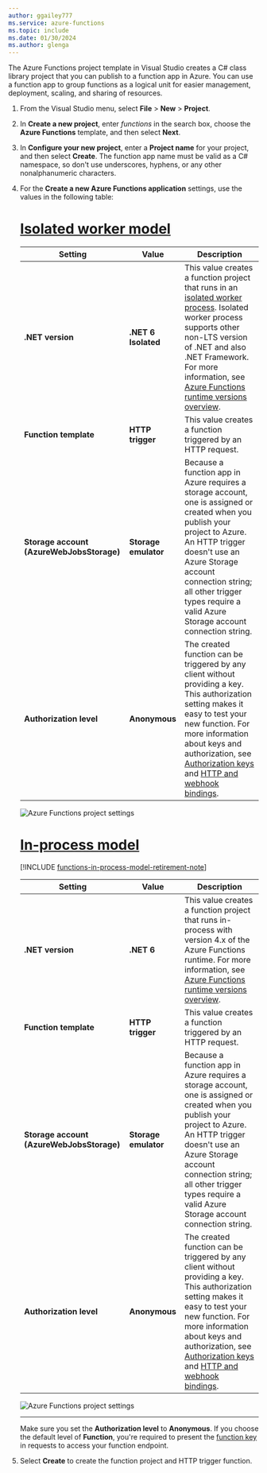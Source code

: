 ```yaml
---
author: ggailey777
ms.service: azure-functions
ms.topic: include
ms.date: 01/30/2024
ms.author: glenga
---
```


The Azure Functions project template in Visual Studio creates a C# class library project that you can publish to a function app in Azure. You can use a function app to group functions as a logical unit for easier management, deployment, scaling, and sharing of resources.

1. From the Visual Studio menu, select **File** > **New** > **Project**.

1. In **Create a new project**, enter *functions* in the search box, choose the **Azure Functions** template, and then select **Next**.

1. In **Configure your new project**, enter a **Project name** for your project, and then select **Create**. The function app name must be valid as a C# namespace, so don't use underscores, hyphens, or any other nonalphanumeric characters.

1. For the **Create a new Azure Functions application** settings, use the values in the following table:

    # [Isolated worker model](#tab/isolated-process)

    | Setting      | Value  | Description                      |
    | ------------ |  ------- |----------------------------------------- |
    | **.NET version** | **.NET 6 Isolated** | This value creates a function project that runs in an [isolated worker process](../articles/azure-functions/dotnet-isolated-process-guide.md). Isolated worker process supports other non-LTS version of .NET and also .NET Framework. For more information, see [Azure Functions runtime versions overview](../articles/azure-functions/functions-versions.md).   |
    | **Function template** | **HTTP trigger** | This value creates a function triggered by an HTTP request. |
    | **Storage account (AzureWebJobsStorage)**  | **Storage emulator** | Because a function app in Azure requires a storage account, one is assigned or created when you publish your project to Azure. An HTTP trigger doesn't use an Azure Storage account connection string; all other trigger types require a valid Azure Storage account connection string.  |
    | **Authorization level** | **Anonymous** | The created function can be triggered by any client without providing a key. This authorization setting makes it easy to test your new function. For more information about keys and authorization, see [Authorization keys](../articles/azure-functions/functions-bindings-http-webhook-trigger.md#authorization-keys) and [HTTP and webhook bindings](../articles/azure-functions/functions-bindings-http-webhook.md). |
    
    ![Azure Functions project settings](~/reusable-content/ce-skilling/azure/media/functions-vs-tools-create/functions-project-settings-v4-isolated.png)

    # [In-process model](#tab/in-process) 

    [!INCLUDE [functions-in-process-model-retirement-note](~/reusable-content/ce-skilling/azure/includes/functions-in-process-model-retirement-note.md)]

    | Setting      | Value  | Description                      |
    | ------------ |  ------- |----------------------------------------- |
    | **.NET version** | **.NET 6** | This value creates a function project that runs in-process with version 4.x of the Azure Functions runtime. For more information, see [Azure Functions runtime versions overview](../articles/azure-functions/functions-versions.md).   |
    | **Function template** | **HTTP trigger** | This value creates a function triggered by an HTTP request. |
    | **Storage account (AzureWebJobsStorage)**  | **Storage emulator** | Because a function app in Azure requires a storage account, one is assigned or created when you publish your project to Azure. An HTTP trigger doesn't use an Azure Storage account connection string; all other trigger types require a valid Azure Storage account connection string.  |
    | **Authorization level** | **Anonymous** | The created function can be triggered by any client without providing a key. This authorization setting makes it easy to test your new function. For more information about keys and authorization, see [Authorization keys](../articles/azure-functions/functions-bindings-http-webhook-trigger.md#authorization-keys) and [HTTP and webhook bindings](../articles/azure-functions/functions-bindings-http-webhook.md). |
    
    ![Azure Functions project settings](./media/functions-vs-tools-create/functions-project-settings.png)

    ---

    Make sure you set the **Authorization level** to **Anonymous**. If you choose the default level of **Function**, you're required to present the [function key](../articles/azure-functions/functions-bindings-http-webhook-trigger.md#authorization-keys) in requests to access your function endpoint.

1. Select **Create** to create the function project and HTTP trigger function.
